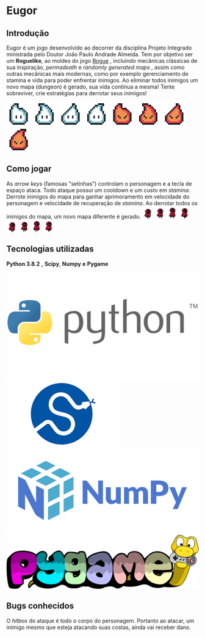# Eugor

## Introdução

Eugor é um jogo desenvolvido ao decorrer da disciplina Projeto Integrado ministrada pelo Doutor João Paulo Andrade Almeida. Tem por objetivo ser um **Roguelike**, ao moldes do jogo [Rogue](https://store.steampowered.com/app/1443430/Rogue/)  , incluindo mecânicas clássicas de sua inspiração, *permadeath* e *randomly generated maps* , assim como outras mecânicas mais modernas, como por exemplo gerenciamento de  stamina e vida para poder enfrentar inimigos. 
Ao eliminar todos inimigos um novo mapa (dungeon) é gerado, sua vida continua a mesma! Tente sobreviver, crie estratégias para derrotar seus inimigos!

![Image][enemy_not_angry_1] ![Image][enemy_not_angry_2] ![Image][enemy_not_angry_3] ![Image][enemy_not_angry_4]
![Image][enemy_angry_1] ![Image][enemy_angry_2] ![Image][enemy_angry_3] ![Image][enemy_angry_4]

## Como jogar
As *arrow keys* (famosas "setinhas") controlam o personagem e a tecla de espaço ataca. Todo ataque possui um cooldown e um custo em *stamina*. Derrote inimigos do mapa para ganhar aprimoramento em velocidade do personagem e velocidade de recuperação de *stamina*. Ao derrotar todos os inimigos do mapa, um novo mapa diferente é gerado.
![Image][player_run1]![Image][player_run2]![Image][player_run3]![Image][player_run4]![Image][player_run5]![Image][player_run6]![Image][player_run7]![Image][player_run8]
## Tecnologias utilizadas
**Python 3.8.2** **,** **Scipy**, **Numpy** **e** **Pygame**

![Image][pythonlogo]
![Image][scipylogo]
![Image][numpylogo]
![Image][pygamelogo]

## Bugs conhecidos
O *hitbox* do ataque é todo o corpo do personagem. Portanto ao atacar, um inimigo mesmo que esteja atacando suas costas, ainda vai receber dano.

[player_run1]: graphics/player/new/run/run_1.png
[player_run2]: graphics/player/new/run/run_2.png
[player_run3]: graphics/player/new/run/run_3.png
[player_run4]: graphics/player/new/run/run_4.png
[player_run5]: graphics/player/new/run/run_5.png
[player_run6]: graphics/player/new/run/run_6.png
[player_run7]: graphics/player/new/run/run_7.png
[player_run8]: graphics/player/new/run/run_8.png

[enemy_angry_1]: graphics/monsters/spirit/move/0.png
[enemy_angry_2]: graphics/monsters/spirit/move/1.png
[enemy_angry_3]: graphics/monsters/spirit/move/2.png
[enemy_angry_4]: graphics/monsters/spirit/move/3.png

[enemy_not_angry_1]: graphics/monsters/spirit/idle/0.png
[enemy_not_angry_2]: graphics/monsters/spirit/idle/1.png
[enemy_not_angry_3]: graphics/monsters/spirit/idle/2.png
[enemy_not_angry_4]: graphics/monsters/spirit/idle/3.png

[pythonlogo]: PythonLogo.png
[scipylogo]: scipy.png
[numpylogo]: NumPylogo.png
[pygamelogo]: pygame_logo.png
